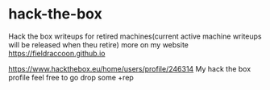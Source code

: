 # hack-the-box
Hack the box writeups for retired machines(current active machine writeups will be released when theu retire) more on my website https://fieldraccoon.github.io

https://www.hackthebox.eu/home/users/profile/246314
My hack the box profile feel free to go drop some +rep
